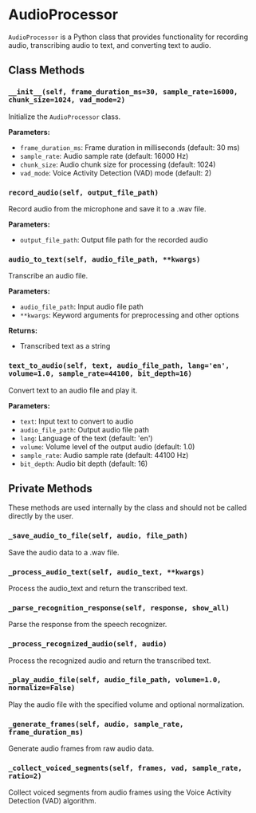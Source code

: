 AudioProcessor
==============

`AudioProcessor` is a Python class that provides functionality for recording audio, transcribing audio to text, and converting text to audio.

Class Methods
-------------

### `__init__(self, frame_duration_ms=30, sample_rate=16000, chunk_size=1024, vad_mode=2)`

Initialize the `AudioProcessor` class.

**Parameters:**

*   `frame_duration_ms`: Frame duration in milliseconds (default: 30 ms)
*   `sample_rate`: Audio sample rate (default: 16000 Hz)
*   `chunk_size`: Audio chunk size for processing (default: 1024)
*   `vad_mode`: Voice Activity Detection (VAD) mode (default: 2)

### `record_audio(self, output_file_path)`

Record audio from the microphone and save it to a .wav file.

**Parameters:**

*   `output_file_path`: Output file path for the recorded audio

### `audio_to_text(self, audio_file_path, **kwargs)`

Transcribe an audio file.

**Parameters:**

*   `audio_file_path`: Input audio file path
*   `**kwargs`: Keyword arguments for preprocessing and other options

**Returns:**

*   Transcribed text as a string

### `text_to_audio(self, text, audio_file_path, lang='en', volume=1.0, sample_rate=44100, bit_depth=16)`

Convert text to an audio file and play it.

**Parameters:**

*   `text`: Input text to convert to audio
*   `audio_file_path`: Output audio file path
*   `lang`: Language of the text (default: 'en')
*   `volume`: Volume level of the output audio (default: 1.0)
*   `sample_rate`: Audio sample rate (default: 44100 Hz)
*   `bit_depth`: Audio bit depth (default: 16)

Private Methods
---------------

These methods are used internally by the class and should not be called directly by the user.

### `_save_audio_to_file(self, audio, file_path)`

Save the audio data to a .wav file.

### `_process_audio_text(self, audio_text, **kwargs)`

Process the audio\_text and return the transcribed text.

### `_parse_recognition_response(self, response, show_all)`

Parse the response from the speech recognizer.

### `_process_recognized_audio(self, audio)`

Process the recognized audio and return the transcribed text.

### `_play_audio_file(self, audio_file_path, volume=1.0, normalize=False)`

Play the audio file with the specified volume and optional normalization.

### `_generate_frames(self, audio, sample_rate, frame_duration_ms)`

Generate audio frames from raw audio data.

### `_collect_voiced_segments(self, frames, vad, sample_rate, ratio=2)`

Collect voiced segments from audio frames using the Voice Activity Detection (VAD) algorithm.
